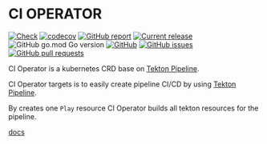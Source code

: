 # CI OPERATOR

[![Check](https://github.com/w6d-io/ci-operator/workflows/Check/badge.svg)](https://github.com/w6d-io/ci-operator/releases/latest)
[![codecov](https://codecov.io/gh/w6d-io/ci-operator/branch/main/graph/badge.svg?token=OYXGUIEDAH)](https://codecov.io/gh/w6d-io/ci-operator)
[![GitHub report](https://goreportcard.com/badge/github.com/w6d-io/ci-operator)](https://goreportcard.com/report/github.com/w6d-io/ci-operator)
[![Current release](https://img.shields.io/github/release/w6d-io/ci-operator.svg)](https://github.com/w6d-io/ci-operator/releases/latest)
![GitHub go.mod Go version](https://img.shields.io/github/go-mod/go-version/w6d-io/ci-operator)
[![GitHub](https://img.shields.io/github/license/w6d-io/ci-operator?style=flat)](https://github.com/w6d-io/ci-operator/blob/v0.11.1/LICENSE)
[![GitHub issues](https://img.shields.io/github/issues/w6d-io/ci-operator.svg)](https://github.com/w6d-io/ci-operator/issues)
[![GitHub pull requests](https://img.shields.io/github/issues-pr/w6d-io/ci-operator.svg)](https://github.com/w6d-io/ci-operator/pulls)

CI Operator is a kubernetes CRD base on [Tekton Pipeline](https://github.com/tektoncd/pipeline).

CI Operator targets is to easily create pipeline CI/CD by using [Tekton Pipeline](https://github.com/tektoncd/pipeline).

By creates one `Play` resource CI Operator builds all tekton resources for the pipeline.

[docs](/docs)
